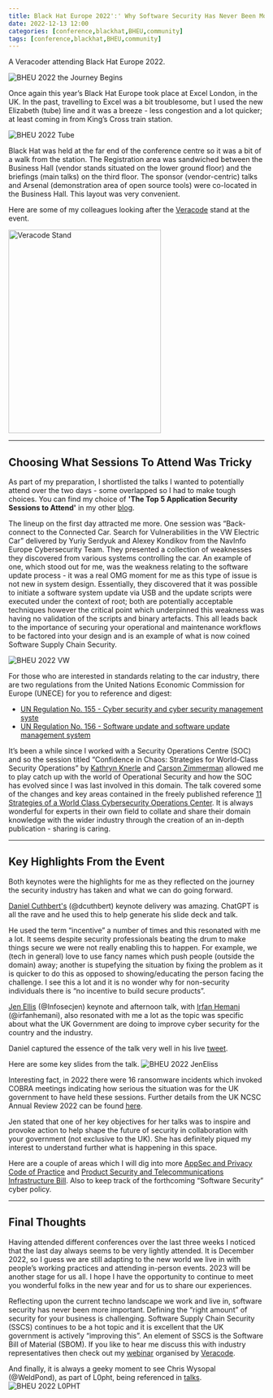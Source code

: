 ```yaml
---
title: Black Hat Europe 2022':' Why Software Security Has Never Been More Important 
date: 2022-12-13 12:00
categories: [conference,blackhat,BHEU,community]
tags: [conference,blackhat,BHEU,community]
---
```

A Veracoder attending Black Hat Europe 2022.

![BHEU 2022 the Journey Begins](/assets/BHEU_001.gif?raw=true)


Once again this year’s Black Hat Europe took place at Excel London, in the UK. In the past, travelling to Excel was a bit troublesome, but I used the new Elizabeth (tube) line and it was a breeze - less congestion and a lot quicker; at least coming in from King’s Cross train station.

![BHEU 2022 Tube](/assets/ExcelTube.png)

Black Hat was held at the far end of the conference centre so it was a bit of a walk from the station. The Registration area was sandwiched between the Business Hall (vendor stands situated on the lower ground floor) and the briefings (main talks) on the third floor. The sponsor (vendor-centric) talks and Arsenal (demonstration area of open source tools) were co-located in the Business Hall. This layout was very convenient.

Here are some of my colleagues looking after the [Veracode](https://www.veracode.com) stand at the event.

<img src="/assets/VC_Stand.jpg" 
    alt="Veracode Stand" 
    width="300" 
    height="400" 
     />

***
## Choosing What Sessions To Attend Was Tricky
As part of my preparation, I shortlisted the talks I wanted to potentially attend over the two days - some overlapped so I had to make tough choices. You can find my choice of **'The Top 5 Application Security Sessions to Attend'** in my other [blog](https://dsotraining.github.io/posts/Black-Hat-Europe-2022/).

The lineup on the first day attracted me more. One session was “Back-connect to the Connected Car. Search for Vulnerabilities in the VW Electric Car” delivered by Yuriy Serdyuk and Alexey Kondikov from the NavInfo Europe Cybersecurity Team. They presented a collection of weaknesses they discovered from various systems controlling the car. An example of one, which stood out for me, was the weakness relating to the software update process - it was a real OMG moment for me as this type of issue is not new in system design. Essentially, they discovered that it was possible to initiate a software system update via USB and the update scripts were executed under the context of root; both are potentially acceptable techniques however the critical point which underpinned this weakness was having no validation of the scripts and binary artefacts. This all leads back to the importance of securing your operational and maintenance workflows to be factored into your design and is an example of what is now coined Software Supply Chain Security.

![BHEU 2022 VW](/assets/VW_SW_Update.jpeg)

For those who are interested in standards relating to the car industry, there are two regulations from the United Nations Economic Commission for Europe (UNECE) for you to reference and digest:
- [UN Regulation No. 155 - Cyber security and cyber security management syste](https://unece.org/transport/documents/2021/03/standards/un-regulation-no-155-cyber-security-and-cyber-security)
- [UN Regulation No. 156 - Software update and software update management system](https://unece.org/transport/documents/2021/03/standards/un-regulation-no-156-software-update-and-software-update)

It’s been a while since I worked with a Security Operations Centre (SOC) and so the session titled “Confidence in Chaos: Strategies for World-Class Security Operations” by [Kathryn Knerle](https://www.linkedin.com/in/kathryn-knerler-b8b5b22/) and [Carson Zimmerman](https://www.linkedin.com/in/carson-zimmerman/) allowed me to play catch up with the world of Operational Security and how the SOC has evolved since I was last involved in this domain. The talk covered some of the changes and key areas contained in the freely published reference [11 Strategies of a World Class Cybersecurity Operations Center](https://www.mitre.org/sites/default/files/2022-04/11-strategies-of-a-world-class-cybersecurity-operations-center.pdf).
It is always wonderful for experts in their own field to collate and share their domain knowledge with the wider industry through the creation of an in-depth publication - sharing is caring.

***
## Key Highlights From the Event 
Both keynotes were the highlights for me as they reflected on the journey the security industry has taken and what we can do going forward.

[Daniel Cuthbert's](https://www.linkedin.com/in/daniel-cuthbert0x/) (@dcuthbert) keynote delivery was amazing. ChatGPT is all the rave and he used this to help generate his slide deck and talk.

He used the term “incentive” a number of times and this resonated with me a lot. It seems despite security professionals beating the drum to make things secure we were not really enabling this to happen. For example, we (tech in general) love to use fancy names which push people (outside the domain) away; another is stupefying the situation by fixing the problem as it is quicker to do this as opposed to showing/educating the person facing the challenge. I see this a lot and it is no wonder why for non-security individuals there is “no incentive to build secure products”. 

[Jen Ellis](https://www.linkedin.com/in/infosecjen/) (@Infosecjen) keynote and afternoon talk, with [Irfan Hemani](https://www.linkedin.com/in/irfan-hemani-493a4113/) (@irfanhemani), also resonated with me a lot as the topic was specific about what the UK Government are doing to improve cyber security for the country and the industry.

Daniel captured the essence of the talk very well in his live [tweet](https://twitter.com/dcuthbert/status/1600844299004149760?s=20&t=QXfriQJPZiXbE8HFvodkOw).

Here are some key slides from the talk. 
![BHEU 2022 JenEliss](/assets/Jen_Eliis_BHEU2002.png)

Interesting fact, in 2022 there were 16 ransomware incidents which invoked COBRA meetings indicating how serious the situation was for the UK government to have held these sessions.  Further details from the UK NCSC Annual Review 2022 can be found [here](https://www.ncsc.gov.uk/collection/annual-review-2022).

Jen stated that one of her key objectives for her talks was to inspire and provoke action to help shape the future of security in collaboration with your government (not exclusive to the UK). She has definitely piqued my interest to understand further what is happening in this space.

Here are a couple of areas which I will dig into more [AppSec and Privacy Code of Practice](https://www.gov.uk/government/consultations/app-security-and-privacy-interventions/app-security-and-privacy-interventions) and [Product Security and Telecommunications Infrastructure Bill](https://www.gov.uk/government/publications/product-security-and-telecommunications-infrastructure-bill-documents). Also to keep track of the forthcoming “Software Security” cyber policy.

***
## Final Thoughts 
Having attended different conferences over the last three weeks I noticed that the last day always seems to be very lightly attended. It is December 2022, so I guess we are still adapting to the new world we live in with people’s working practices and attending in-person events. 2023 will be another stage for us all. I hope I have the opportunity to continue to meet you wonderful folks in the new year and for us to share our experiences.

Reflecting upon the current techno landscape we work and live in, software security has never been more important. Defining the “right amount” of security for your business is challenging. Software Supply Chain Security (SSCS) continues to be a hot topic and it is excellent that the UK government is actively “improving this”. An element of SSCS is the Software Bill of Material (SBOM).  If you like to hear me discuss this with industry representatives then check out my [webinar](https://www.brighttalk.com/webcast/12807/503709) organised by [Veracode](https://www.veracode.com).

And finally, it is always a geeky moment to see Chris Wysopal (@WeldPond), as part of L0pht, being referenced in [talks](https://twitter.com/_MMAN888_/status/1600837525530034176?s=20&t=lXK9cvrc39iFW3_H8-oEsQ).
![BHEU 2022 L0PHT](/assets/L0PHT_Jen.png)